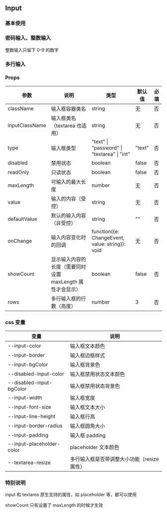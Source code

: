 ## Input

### 基本使用

<code src="../demo/input/input1.tsx"></code>

### 密码输入、整数输入

整数输入只留下 0-9 的数字

<code src="../demo/input/input2.tsx"></code>

### 多行输入

<code src="../demo/input/input3.tsx"></code>

### Props

| 参数           | 说明                                                      | 类型                                            | 默认值 | 必填 |
| -------------- | --------------------------------------------------------- | ----------------------------------------------- | ------ | ---- |
| className      | 输入框容器类名                                            | string                                          | 无     | 否   |
| inputClassName | 输入框类名（textarea 也适用）                             | string                                          | 无     | 否   |
| type           | 输入框类型                                                | "text" \| "password" \| "textarea" \| "int"     | "text" | 否   |
| disabled       | 禁用状态                                                  | boolean                                         | false  | 否   |
| readOnly       | 只读状态                                                  | boolean                                         | false  | 否   |
| maxLength      | 可输入的最大长度                                          | number                                          | 无     | 否   |
| value          | 输入的内容（受控）                                        | string                                          | 无     | 否   |
| defaultValue   | 默认的输入内容（非受控）                                  | string                                          | ""     | 否   |
| onChange       | 输入内容变化时的回调                                      | function({e: ChangeEvent, value: string}): void | 无     | 否   |
| showCount      | 显示输入内容的长度（需要同时设置 maxLength 属性才会显示） | boolean                                         | false  | 否   |
| rows           | 多行输入框的行数（高度）                                  | number                                          | 3      | 否   |

### css 变量

| 变量                      | 说明                                        |
| ------------------------- | ------------------------------------------- |
| --input-color             | 输入框文本颜色                              |
| --input-border            | 输入框边框样式                              |
| --input-bgColor           | 输入框背景色                                |
| --disabled-input-color    | 输入框禁用状态文本颜色                      |
| --disabled-input-bgColor  | 输入框禁用状态背景色                        |
| --input-width             | 输入框宽度                                  |
| --input-font-size         | 输入框文本大小                              |
| --input-line-height       | 输入框行高                                  |
| --input-border-radius     | 输入框圆角大小                              |
| --input-padding           | 输入框 padding                              |
| --input-placeholder-color | placeholder 文本颜色                        |
| --textarea-resize         | 多行输入框是否带调整大小功能（resize 属性） |

### 特别说明

input 和 textarea 原生支持的属性，如 placeholder 等，都可以使用

showCount 只有设置了 maxLength 的时候才生效
